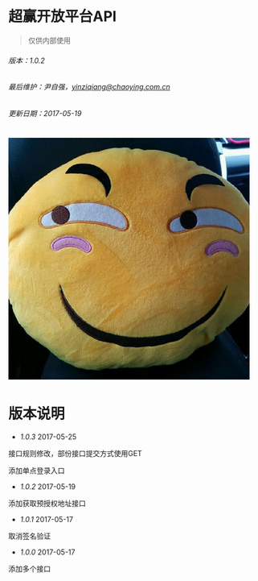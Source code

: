 # 超赢开放平台API

> 仅供内部使用

###### 版本：1.0.2

###### 最后维护：尹自强，yinziqiang@chaoying.com.cn

###### 更新日期：2017-05-19

# ![](/assets/尹自强7.jpg)

# 版本说明

* _1.0.3_  2017-05-25

接口规则修改，部份接口提交方式使用GET

添加单点登录入口

* _1.0.2_  2017-05-19

添加获取预授权地址接口

* _1.0.1_  2017-05-17

取消签名验证

* _1.0.0_  2017-05-17

添加多个接口

